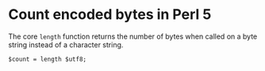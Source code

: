 # Count encoded bytes in Perl 5

The core `length` function returns the number of bytes when called on a byte
string instead of a character string.

    $count = length $utf8;
